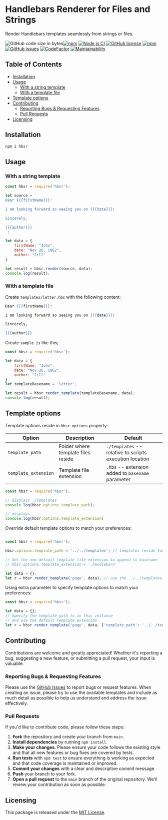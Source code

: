 <!-- omit in toc -->
# Handlebars Renderer for Files and Strings

Render Handlebars templates seamlessly from strings or files.

![GitHub code size in bytes](https://img.shields.io/github/languages/code-size/ioncakephper/hbsr)[![npm](https://img.shields.io/npm/v/hbsr)](https://www.npmjs.com/package/hbsr)
[![Node.js CI](https://github.com/ioncakephper/hbsr/actions/workflows/node.js.yml/badge.svg)](https://github.com/ioncakephper/hbsr/actions/workflows/node.js.yml)
[![GitHub license](https://img.shields.io/github/license/ioncakephper/hbsr)](https://github.com/ioncakephper/hbsr/blob/main/LICENSE)
[![npm](https://img.shields.io/npm/dm/hbsr)](https://www.npmjs.com/package/hbsr)
[![GitHub issues](https://img.shields.io/github/issues/ioncakephper/hbsr)](https://github.com/ioncakephper/hbsr/issues)
[![CodeFactor](https://www.codefactor.io/repository/github/ioncakephper/hbsr/badge)](https://www.codefactor.io/repository/github/ioncakephper/hbsr)
[![Maintainability](https://api.codeclimate.com/v1/badges/4a1f14b23bfad577d28d/maintainability)](https://codeclimate.com/github/ioncakephper/hbsr/maintainability)

<!-- omit in toc -->
## Table of Contents

- [Installation](#installation)
- [Usage](#usage)
  - [With a string template](#with-a-string-template)
  - [With a template file](#with-a-template-file)
- [Template options](#template-options)
- [Contributing](#contributing)
  - [Reporting Bugs \& Requesting Features](#reporting-bugs--requesting-features)
  - [Pull Requests](#pull-requests)
- [Licensing](#licensing)

## Installation

```bash
npm i hbsr
```

## Usage

### With a string template

```js
const hbsr = require('hbsr');

let source = `
Dear {{{firstName}}}:

I am looking forward so seeing you on {{{date}}}!

Sincerely,

{{{author}}}
`;

let data = {
    firstName: "John",
    date: "Nov 26, 1962",
    author: "Jill"
}

let result = hbsr.render(source, data);
console.log(result);
```

### With a template file

Create `templates/letter.hbs` with the following content:

```hbs
Dear {{{firstName}}}:

I am looking forward so seeing you on {{{date}}}!

Sincerely,

{{{author}}}
```

Create `sample.js` like this;

```js
const hbsr = require('hbsr');

let data = {
    firstName: "John",
    date: "Nov 26, 1962",
    author: "Jill"
}
let templateBasename = 'letter';

let result = hbsr.render_template(templateBasename, data);
console.log(result);
```

## Template options

Template options reside in `hbsr.options` property:

| Option               | Description                        | Default                                                 |
| -------------------- | ---------------------------------- | ------------------------------------------------------- |
| `template_path`      | Folder where template files reside | `./templates` -- relative to scripts execution location |
| `template_extension` | Template file extension            | `.hbs` -- extension added to `basename` parameter       |

```js
const hbsr = require('hbsr');

// displays ./templates
console.log(hbsr.options.template_path);

// displays
console.log(hbsr.options.template_extension)
```

Override default template options to match your preferences:

```js

const hbsr = require('hbsr');

hbsr.options.template_path = '../../templates'; // templates reside two levels up inside template folder

// Set the new default template file extension to append to basename
// hbsr.options.template_extension = '.handlebars'

let data = {};
let r = hbsr.render_template('page', data); // use the ../../templates/page.hbs template
```

Using extra parameter to specify template options to match your preferences:

```js
const hbsr = require('hbsr');

let data = {};
// Specify the template_path to in this instance
// and use the default template extension
let r = hbsr.render_template('page', data, {'template_path': '../../templates'})

```

## Contributing

Contributions are welcome and greatly appreciated! Whether it's reporting a bug, suggesting a new feature, 
or submitting a pull request, your input is valuable.

### Reporting Bugs & Requesting Features

Please use the [GitHub Issues](https://github.com/ioncakephper/hbsr/issues) to report bugs or request features. When creating an issue, please try to use the available templates and include as much detail as possible to help us understand and address the issue effectively.

### Pull Requests

If you'd like to contribute code, please follow these steps:

1. **Fork** the repository and create your branch from `main`.
2. **Install dependencies** by running `npm install`.
3. **Make your changes**. Please ensure your code follows the existing style and that all new features or bug fixes are covered by tests.
4. **Run tests** with `npm test` to ensure everything is working as expected and that code coverage
 is maintained or improved.
5. **Commit your changes** with a clear and descriptive commit message.
6. **Push** your branch to your fork.
7. **Open a pull request** to the `main` branch of the original repository. We'll review your contribution as soon as possible.

## Licensing

This package is released under the [MIT License](./LICENSE).


